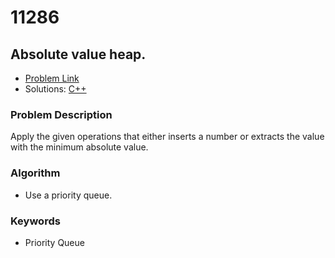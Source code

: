 # 11286
## Absolute value heap.

- [Problem Link](https://www.acmicpc.net/problem/11286)
- Solutions: [C++](./11286.cpp)

### Problem Description
Apply the given operations that either inserts a number or extracts the value with the minimum
absolute value.

### Algorithm
- Use a priority queue.

### Keywords
- Priority Queue 
